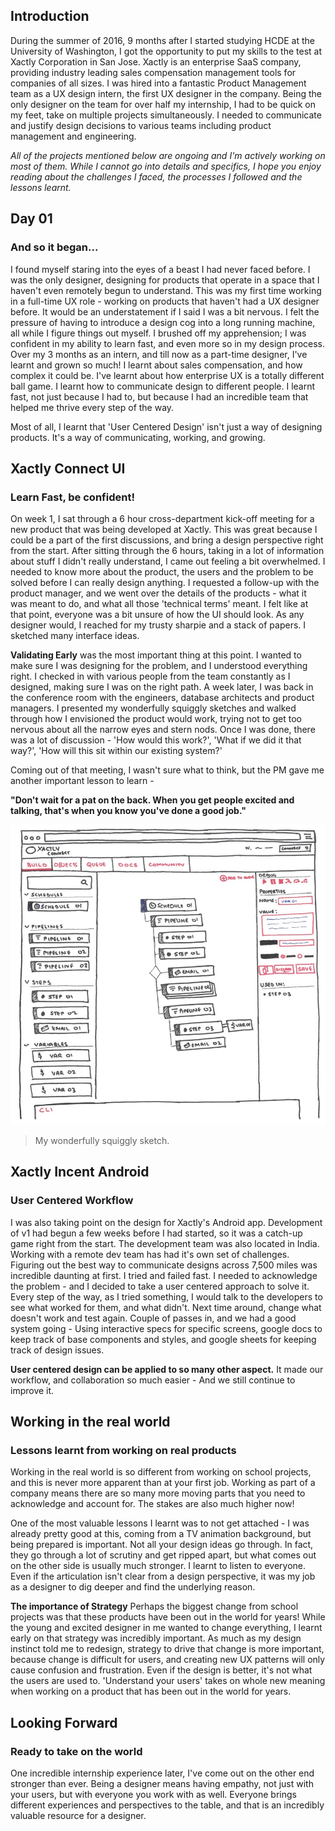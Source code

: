 ## Introduction

During the summer of 2016, 9 months after I started studying HCDE at the University of Washington, I got the opportunity to put my skills to the test at Xactly Corporation in San Jose. Xactly is an enterprise SaaS company, providing industry leading sales compensation management tools for companies of all sizes. I was hired into a fantastic Product Management team as a UX design intern, the first UX designer in the company. Being the only designer on the team for over half my internship, I had to be quick on my feet, take on multiple projects simultaneously. I needed to communicate and justify design decisions to various teams including product management and engineering.

*All of the projects mentioned below are ongoing and I'm actively working on most of them. While I cannot go into details and specifics, I hope you enjoy reading about the challenges I faced, the processes I followed and the lessons learnt.*

## Day 01
### And so it began...

I found myself staring into the eyes of a beast I had never faced before. I was the only designer, designing for products that operate in a space that I haven't even remotely begun to understand. This was my first time working in a full-time UX role - working on products that haven't had a UX designer before. It would be an understatement if I said I was a bit nervous. I felt the pressure of having to introduce a design cog into a long running machine, all while I figure things out myself. I brushed off my apprehension; I was confident in my ability to learn fast, and even more so in my design process. Over my 3 months as an intern, and till now as a part-time designer, I've learnt and grown so much! I learnt about sales compensation, and how complex it could be. I've learnt about how enterprise UX is a totally different ball game. I learnt how to communicate design to different people. I learnt fast, not just because I had to, but because I had an incredible team that helped me thrive every step of the way.

Most of all, I learnt that 'User Centered Design' isn't just a way of designing products. It's a way of communicating, working, and growing.

## Xactly Connect UI
### Learn Fast, be confident!

On week 1, I sat through a 6 hour cross-department kick-off meeting for a new product that was being developed at Xactly. This was great because I could be a part of the first discussions, and bring a design perspective right from the start. After sitting through the 6 hours, taking in a lot of information about stuff I didn't really understand, I came out feeling a bit overwhelmed. I needed to know more about the product, the users and the problem to be solved before I can really design anything. I requested a follow-up with the product manager, and we went over the details of the products - what it was meant to do, and what all those 'technical terms' meant. I felt like at that point, everyone was a bit unsure of how the UI should look. As any designer would, I reached for my trusty sharpie and a stack of papers. I sketched many interface ideas.

**Validating Early** was the most important thing at this point. I wanted to make sure I was designing for the problem, and I understood everything right. I checked in with various people from the team constantly as I designed, making sure I was on the right path. A week later, I was back in the conference room with the engineers, database architects and product managers. I presented my wonderfully squiggly sketches and walked  through how I envisioned the product would work, trying not to get too nervous about all the narrow eyes and stern nods. Once I was done, there was a lot of discussion - 'How would this work?', 'What if we did it that way?', 'How will this sit within our existing system?'

Coming out of that meeting, I wasn't sure what to think, but the PM gave me another important lesson to learn -

**"Don't wait for a pat on the back. When you get people excited and talking, that's when you know you've done a good job."**

![Xactly Connect Squiggly Sketches](assets/img/projects/xactly/xc-sketch.jpg)
> My wonderfully squiggly sketch.

## Xactly Incent Android
### User Centered Workflow

I was also taking point on the design for Xactly's Android app. Development of v1 had begun a few weeks before I had started, so it was a catch-up game right from the start. The development team was also located in India. Working with a remote dev team has had it's own set of challenges. Figuring out the best way to communicate designs across 7,500 miles was incredible daunting at first. I tried and failed fast. I needed to acknowledge the problem - and I decided to take a user centered approach to solve it. Every step of the way, as I tried something, I would talk to the developers to see what worked for them, and what didn't. Next time around, change what doesn't work and test again. Couple of passes in, and we had a good system going - Using interactive specs for specific screens, google docs to keep track of base components and styles, and google sheets for keeping track of design issues.

**User centered design can be applied to so many other aspect.** It made our workflow, and collaboration so much easier - And we still continue to improve it.

## Working in the real world
### Lessons learnt from working on real products

Working in the real world is so different from working on school projects, and this is never more apparent than at your first job. Working as part of a company means there are so many more moving parts that you need to acknowledge and account for. The stakes are also much higher now!

One of the most valuable lessons I learnt was to not get attached - I was already pretty good at this, coming from a TV animation background, but being prepared is important. Not all your design ideas go through. In fact, they go through a lot of scrutiny and get ripped apart, but what comes out on the other side is usually much stronger. I learnt to listen to everyone. Even if the articulation isn't clear from a design perspective, it was my job as a designer to dig deeper and find the underlying reason.

**The importance of Strategy**
Perhaps the biggest change from school projects was that these products have been out in the world for years! While the young and excited designer in me wanted to change everything, I learnt early on that strategy was incredibly important. As much as my design instinct told me to redesign, strategy to drive that change is more important, because change is difficult for users, and creating new UX patterns will only cause confusion and frustration. Even if the design is better, it's not what the users are used to. 'Understand your users' takes on whole new meaning when working on a product that has been out in the world for years.

## Looking Forward
### Ready to take on the world

One incredible internship experience later, I've come out on the other end stronger than ever. Being a designer means having empathy, not just with your users, but with everyone you work with as well. Everyone brings different experiences and perspectives to the table, and that is an incredibly valuable resource for a designer.
